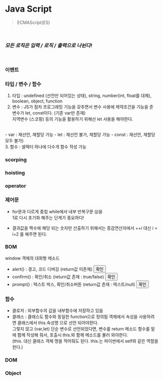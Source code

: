 # Java Script
> ECMAScript(ES)

<br>

### *모든 로직은 입력 / 로직 / 출력으로 나뉜다!*

<br>

### 이벤트

### 타입 / 변수 / 함수

1. 타입 : undefined (선언만 되어있는 상태), string, number(int, float를 대체), boolean, object, function <br>
2. 변수 : JS가 점차 프로그래밍 기능을 갖추면서 변수 사용에 제약조건을 기능을 준 변수가 let, const이다. (기존 var만 존재) <br>
지역변수 (스코핑) 등의 기능을 활용하기 위해선 let 사용을 해야한다.
<br>
   - var : 재선언, 재할당 가능 
   - let : 재선언 불가, 재할당 가능 
   - const : 재선언, 재할당 모두 불가) <br>
3. 함수 : 셀렉터 하나에 다수개 함수 작성 가능



### scorping

### hoisting

### operator

### 제어문
- for문과 다르게 중첩 while에서 내부 반복구문 (j)을  
1로 다시 초기화 해주는 단계가 중요하다!

- 결과값을 짝수에 해당 되는 숫자만 산출하기 위해서는
  증감연산자에서 ++i 대신 i = i+2 를 해주면 된다. 


### BOM
window 객체의 대화형 메소드
  - alert() : 경고, 코드 디버깅 (return값 미존재)
    <button on click ="alertFunc()">확인</button>
  - confirm() : 확인/취소 (return값 존재 : true/false)
    <button on click ="confirmFunc()">확인</button>
  - prompt() : 텍스트 박스, 확인/취소버튼 (return값 존재 : 텍스트/null)
    <button on click ="promptFunc()">확인</button> <br>
    
### 함수
- 클로저 : 외부함수의 값을 내부함수에 저장하고 있음
- 클래스 : 클래스도 함수와 동일한 function으로 정의됨
         객체에서 속성을 사용하려면
         클래스에서 this.속성명 으로 선언 되어야한다.<br>
         그렇지 않고 (var,let) 단순 변수로 선언되었다면,
         변수를 return 메소드 함수를 밑에 함께 작성해 줘서,
         호출시 this.와 함께 메소드를 불러 와야한다.<br>
         (this. 대신 클래스 객체 명을 적어줘도 된다.
         this.는 파이썬에서 self와 같은 역할을 한다.)


### DOM

### Object


